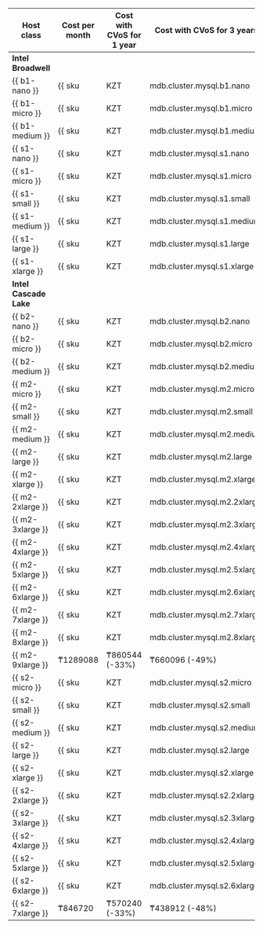 | Host class | Cost per month | Cost with CVoS for 1 year | Cost with CVoS for 3 years |
| ----- | ----- | ----- | ----- |
| **Intel Broadwell** |
| {{ b1-nano }} | {{ sku|KZT|mdb.cluster.mysql.b1.nano|month|int|string }} | − | − |
| {{ b1-micro }} | {{ sku|KZT|mdb.cluster.mysql.b1.micro|month|int|string }} | − | − |
| {{ b1-medium }} | {{ sku|KZT|mdb.cluster.mysql.b1.medium|month|int|string }} | − | − |
| {{ s1-nano }} | {{ sku|KZT|mdb.cluster.mysql.s1.nano|month|int|string }} | − | − |
| {{ s1-micro }} | {{ sku|KZT|mdb.cluster.mysql.s1.micro|month|int|string }} | − | − |
| {{ s1-small }} | {{ sku|KZT|mdb.cluster.mysql.s1.small|month|int|string }} | − | − |
| {{ s1-medium }} | {{ sku|KZT|mdb.cluster.mysql.s1.medium|month|int|string }} | − | − |
| {{ s1-large }} | {{ sku|KZT|mdb.cluster.mysql.s1.large|month|int|string }} | − | − |
| {{ s1-xlarge }} | {{ sku|KZT|mdb.cluster.mysql.s1.xlarge|month|int|string }} | − | − |
| **Intel Cascade Lake** |
| {{ b2-nano }} | {{ sku|KZT|mdb.cluster.mysql.b2.nano|month|int|string }} | − | − |
| {{ b2-micro }} | {{ sku|KZT|mdb.cluster.mysql.b2.micro|month|int|string }} | − | − |
| {{ b2-medium }} | {{ sku|KZT|mdb.cluster.mysql.b2.medium|month|int|string }} | − | − |
| {{ m2-micro }} | {{ sku|KZT|mdb.cluster.mysql.m2.micro|month|int|string }} | {{ sku|KZT|mdb.cluster.mysql.m2.micro|cud.y1|month|int|string }} ({{ sku|KZT|mdb.cluster.mysql.m2.micro|cud.y1|month|discount|percent|string }}) | {{ sku|KZT|mdb.cluster.mysql.m2.micro|cud.y3|month|int|string }} ({{ sku|KZT|mdb.cluster.mysql.m2.micro|cud.y3|month|discount|percent|string }}) |
| {{ m2-small }} | {{ sku|KZT|mdb.cluster.mysql.m2.small|month|int|string }} | {{ sku|KZT|mdb.cluster.mysql.m2.small|cud.y1|month|int|string }} ({{ sku|KZT|mdb.cluster.mysql.m2.small|cud.y1|month|discount|percent|string }}) | {{ sku|KZT|mdb.cluster.mysql.m2.small|cud.y3|month|int|string }} ({{ sku|KZT|mdb.cluster.mysql.m2.small|cud.y3|month|discount|percent|string }}) |
| {{ m2-medium }} | {{ sku|KZT|mdb.cluster.mysql.m2.medium|month|int|string }} | {{ sku|KZT|mdb.cluster.mysql.m2.medium|cud.y1|month|int|string }} ({{ sku|KZT|mdb.cluster.mysql.m2.medium|cud.y1|month|discount|percent|string }}) | {{ sku|KZT|mdb.cluster.mysql.m2.medium|cud.y3|month|int|string }} ({{ sku|KZT|mdb.cluster.mysql.m2.medium|cud.y3|month|discount|percent|string }}) |
| {{ m2-large }} | {{ sku|KZT|mdb.cluster.mysql.m2.large|month|int|string }} | {{ sku|KZT|mdb.cluster.mysql.m2.large|cud.y1|month|int|string }} ({{ sku|KZT|mdb.cluster.mysql.m2.large|cud.y1|month|discount|percent|string }}) | {{ sku|KZT|mdb.cluster.mysql.m2.large|cud.y3|month|int|string }} ({{ sku|KZT|mdb.cluster.mysql.m2.large|cud.y3|month|discount|percent|string }}) |
| {{ m2-xlarge }} | {{ sku|KZT|mdb.cluster.mysql.m2.xlarge|month|int|string }} | {{ sku|KZT|mdb.cluster.mysql.m2.xlarge|cud.y1|month|int|string }} ({{ sku|KZT|mdb.cluster.mysql.m2.xlarge|cud.y1|month|discount|percent|string }}) | {{ sku|KZT|mdb.cluster.mysql.m2.xlarge|cud.y3|month|int|string }} ({{ sku|KZT|mdb.cluster.mysql.m2.xlarge|cud.y3|month|discount|percent|string }}) |
| {{ m2-2xlarge }} | {{ sku|KZT|mdb.cluster.mysql.m2.2xlarge|month|int|string }} | {{ sku|KZT|mdb.cluster.mysql.m2.2xlarge|cud.y1|month|int|string }} ({{ sku|KZT|mdb.cluster.mysql.m2.2xlarge|cud.y1|month|discount|percent|string }}) | {{ sku|KZT|mdb.cluster.mysql.m2.2xlarge|cud.y3|month|int|string }} ({{ sku|KZT|mdb.cluster.mysql.m2.2xlarge|cud.y3|month|discount|percent|string }}) |
| {{ m2-3xlarge }} | {{ sku|KZT|mdb.cluster.mysql.m2.3xlarge|month|int|string }} | {{ sku|KZT|mdb.cluster.mysql.m2.3xlarge|cud.y1|month|int|string }} ({{ sku|KZT|mdb.cluster.mysql.m2.3xlarge|cud.y1|month|discount|percent|string }}) | {{ sku|KZT|mdb.cluster.mysql.m2.3xlarge|cud.y3|month|int|string }} ({{ sku|KZT|mdb.cluster.mysql.m2.3xlarge|cud.y3|month|discount|percent|string }}) |
| {{ m2-4xlarge }} | {{ sku|KZT|mdb.cluster.mysql.m2.4xlarge|month|int|string }} | {{ sku|KZT|mdb.cluster.mysql.m2.4xlarge|cud.y1|month|int|string }} ({{ sku|KZT|mdb.cluster.mysql.m2.4xlarge|cud.y1|month|discount|percent|string }}) | {{ sku|KZT|mdb.cluster.mysql.m2.4xlarge|cud.y3|month|int|string }} ({{ sku|KZT|mdb.cluster.mysql.m2.4xlarge|cud.y3|month|discount|percent|string }}) |
| {{ m2-5xlarge }} | {{ sku|KZT|mdb.cluster.mysql.m2.5xlarge|month|int|string }} | {{ sku|KZT|mdb.cluster.mysql.m2.5xlarge|cud.y1|month|int|string }} ({{ sku|KZT|mdb.cluster.mysql.m2.5xlarge|cud.y1|month|discount|percent|string }}) | {{ sku|KZT|mdb.cluster.mysql.m2.5xlarge|cud.y3|month|int|string }} ({{ sku|KZT|mdb.cluster.mysql.m2.5xlarge|cud.y3|month|discount|percent|string }}) |
| {{ m2-6xlarge }} | {{ sku|KZT|mdb.cluster.mysql.m2.6xlarge|month|int|string }} | {{ sku|KZT|mdb.cluster.mysql.m2.6xlarge|cud.y1|month|int|string }} ({{ sku|KZT|mdb.cluster.mysql.m2.6xlarge|cud.y1|month|discount|percent|string }}) | {{ sku|KZT|mdb.cluster.mysql.m2.6xlarge|cud.y3|month|int|string }} ({{ sku|KZT|mdb.cluster.mysql.m2.6xlarge|cud.y3|month|discount|percent|string }}) |
| {{ m2-7xlarge }} | {{ sku|KZT|mdb.cluster.mysql.m2.7xlarge|month|int|string }} | {{ sku|KZT|mdb.cluster.mysql.m2.7xlarge|cud.y1|month|int|string }} ({{ sku|KZT|mdb.cluster.mysql.m2.7xlarge|cud.y1|month|discount|percent|string }}) | {{ sku|KZT|mdb.cluster.mysql.m2.7xlarge|cud.y3|month|int|string }} ({{ sku|KZT|mdb.cluster.mysql.m2.7xlarge|cud.y3|month|discount|percent|string }}) |
| {{ m2-8xlarge }} | {{ sku|KZT|mdb.cluster.mysql.m2.8xlarge|month|int|string }} | {{ sku|KZT|mdb.cluster.mysql.m2.8xlarge|cud.y1|month|int|string }} ({{ sku|KZT|mdb.cluster.mysql.m2.8xlarge|cud.y1|month|discount|percent|string }}) | {{ sku|KZT|mdb.cluster.mysql.m2.8xlarge|cud.y3|month|int|string }} ({{ sku|KZT|mdb.cluster.mysql.m2.8xlarge|cud.y3|month|discount|percent|string }}) |
| {{ m2-9xlarge }} | ₸1289088 | ₸860544 (-33%) | ₸660096 (-49%) |
| {{ s2-micro }} | {{ sku|KZT|mdb.cluster.mysql.s2.micro|month|int|string }} | {{ sku|KZT|mdb.cluster.mysql.s2.micro|cud.y1|month|int|string }} ({{ sku|KZT|mdb.cluster.mysql.s2.micro|cud.y1|month|discount|percent|string }}) | {{ sku|KZT|mdb.cluster.mysql.s2.micro|cud.y3|month|int|string }} ({{ sku|KZT|mdb.cluster.mysql.s2.micro|cud.y3|month|discount|percent|string }}) |
| {{ s2-small }} | {{ sku|KZT|mdb.cluster.mysql.s2.small|month|int|string }} | {{ sku|KZT|mdb.cluster.mysql.s2.small|cud.y1|month|int|string }} ({{ sku|KZT|mdb.cluster.mysql.s2.small|cud.y1|month|discount|percent|string }}) | {{ sku|KZT|mdb.cluster.mysql.s2.small|cud.y3|month|int|string }} ({{ sku|KZT|mdb.cluster.mysql.s2.small|cud.y3|month|discount|percent|string }}) |
| {{ s2-medium }} | {{ sku|KZT|mdb.cluster.mysql.s2.medium|month|int|string }} | {{ sku|KZT|mdb.cluster.mysql.s2.medium|cud.y1|month|int|string }} ({{ sku|KZT|mdb.cluster.mysql.s2.medium|cud.y1|month|discount|percent|string }}) | {{ sku|KZT|mdb.cluster.mysql.s2.medium|cud.y3|month|int|string }} ({{ sku|KZT|mdb.cluster.mysql.s2.medium|cud.y3|month|discount|percent|string }}) |
| {{ s2-large }} | {{ sku|KZT|mdb.cluster.mysql.s2.large|month|int|string }} | {{ sku|KZT|mdb.cluster.mysql.s2.large|cud.y1|month|int|string }} ({{ sku|KZT|mdb.cluster.mysql.s2.large|cud.y1|month|discount|percent|string }}) | {{ sku|KZT|mdb.cluster.mysql.s2.large|cud.y3|month|int|string }} ({{ sku|KZT|mdb.cluster.mysql.s2.large|cud.y3|month|discount|percent|string }}) |
| {{ s2-xlarge }} | {{ sku|KZT|mdb.cluster.mysql.s2.xlarge|month|int|string }} | {{ sku|KZT|mdb.cluster.mysql.s2.xlarge|cud.y1|month|int|string }} ({{ sku|KZT|mdb.cluster.mysql.s2.xlarge|cud.y1|month|discount|percent|string }}) | {{ sku|KZT|mdb.cluster.mysql.s2.xlarge|cud.y3|month|int|string }} ({{ sku|KZT|mdb.cluster.mysql.s2.xlarge|cud.y3|month|discount|percent|string }}) |
| {{ s2-2xlarge }} | {{ sku|KZT|mdb.cluster.mysql.s2.2xlarge|month|int|string }} | {{ sku|KZT|mdb.cluster.mysql.s2.2xlarge|cud.y1|month|int|string }} ({{ sku|KZT|mdb.cluster.mysql.s2.2xlarge|cud.y1|month|discount|percent|string }}) | {{ sku|KZT|mdb.cluster.mysql.s2.2xlarge|cud.y3|month|int|string }} ({{ sku|KZT|mdb.cluster.mysql.s2.2xlarge|cud.y3|month|discount|percent|string }}) |
| {{ s2-3xlarge }} | {{ sku|KZT|mdb.cluster.mysql.s2.3xlarge|month|int|string }} | {{ sku|KZT|mdb.cluster.mysql.s2.3xlarge|cud.y1|month|int|string }} ({{ sku|KZT|mdb.cluster.mysql.s2.3xlarge|cud.y1|month|discount|percent|string }}) | {{ sku|KZT|mdb.cluster.mysql.s2.3xlarge|cud.y3|month|int|string }} ({{ sku|KZT|mdb.cluster.mysql.s2.3xlarge|cud.y3|month|discount|percent|string }}) |
| {{ s2-4xlarge }} | {{ sku|KZT|mdb.cluster.mysql.s2.4xlarge|month|int|string }} | {{ sku|KZT|mdb.cluster.mysql.s2.4xlarge|cud.y1|month|int|string }} ({{ sku|KZT|mdb.cluster.mysql.s2.4xlarge|cud.y1|month|discount|percent|string }}) | {{ sku|KZT|mdb.cluster.mysql.s2.4xlarge|cud.y3|month|int|string }} ({{ sku|KZT|mdb.cluster.mysql.s2.4xlarge|cud.y3|month|discount|percent|string }}) |
| {{ s2-5xlarge }} | {{ sku|KZT|mdb.cluster.mysql.s2.5xlarge|month|int|string }} | {{ sku|KZT|mdb.cluster.mysql.s2.5xlarge|cud.y1|month|int|string }} ({{ sku|KZT|mdb.cluster.mysql.s2.5xlarge|cud.y1|month|discount|percent|string }}) | {{ sku|KZT|mdb.cluster.mysql.s2.5xlarge|cud.y3|month|int|string }} ({{ sku|KZT|mdb.cluster.mysql.s2.5xlarge|cud.y3|month|discount|percent|string }}) |
| {{ s2-6xlarge }} | {{ sku|KZT|mdb.cluster.mysql.s2.6xlarge|month|int|string }} | {{ sku|KZT|mdb.cluster.mysql.s2.6xlarge|cud.y1|month|int|string }} ({{ sku|KZT|mdb.cluster.mysql.s2.6xlarge|cud.y1|month|discount|percent|string }}) | {{ sku|KZT|mdb.cluster.mysql.s2.6xlarge|cud.y3|month|int|string }} ({{ sku|KZT|mdb.cluster.mysql.s2.6xlarge|cud.y3|month|discount|percent|string }}) |
| {{ s2-7xlarge }} | ₸846720 | ₸570240 (-33%) | ₸438912 (-48%) |

